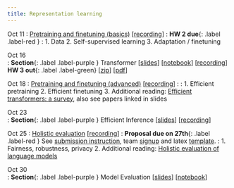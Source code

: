 ```yaml
---
title: Representation learning 
---
```


Oct 11
: [Pretraining and finetuning (basics)](https://nyu-cs2590.github.io/course-material/fall2023/lecture/lec06/main.pdf) [[recording](https://nyu.zoom.us/rec/share/atGYXVQKkvQjxGtCFHcOhgWek32GoaWc5Ucnn-slUBUwgHX90H6yQrje12mIpyKL.2GrTpoeRF12aRJmE)]
  : **HW 2 due**{: .label .label-red }
: 1. Data
  2. Self-supervised learning
  3. Adaptation / finetuning 

Oct 16           
: **Section**{: .label .label-purple } Transformer
  [[slides](https://nyu-cs2590.github.io/course-material/fall2023/section/sec06/sec06.pdf)]
  [[notebook](https://nyu-cs2590.github.io/course-material/fall2023/section/sec06/sec06.ipynb)]
  [[recording](https://nyu.zoom.us/rec/play/PtdsXl0CYwQ-TJYyvl2DsDvi7oNvkrwan-W_5OWPPNtGloXF-6Z8ZLdcGyY33Whg9TXovLHtLMqn1SQU.dqHZZ083AAREzWSq)]
  **HW 3 out**{: .label .label-green} 
  [[zip](https://nyu-cs2590.github.io/fall2023/assignments/hw3.zip)]
  [[pdf](https://nyu-cs2590.github.io/fall2023/assignments/hw3.pdf)]
  


Oct 18 
: [Pretraining and finetuning (advanced)](https://nyu-cs2590.github.io/course-material/fall2023/lecture/lec07/main.pdf) [[recording](https://nyu.zoom.us/rec/share/9NK1lc0oxc0RyqjrhR0Equ8JuFnPbaY-a66-Ll260wS0CdEaEW9AcdjuUnggItFH.AL01FgZ54OGQCUN2)]
  : 
: 1. Efficient pretraining 
  2. Efficient finetuning 
  3. Additional reading: [Efficient transformers: a survey](https://arxiv.org/abs/2009.06732), also see papers linked in slides

Oct 23           
: **Section**{: .label .label-purple } Efficient Inference
  [[slides](https://nyu-cs2590.github.io/course-material/fall2023/section/sec07/sec07.pdf)]
  [[recording](https://nyu.zoom.us/rec/play/5dL-5BHxkz85ogbJ87f57tfhp5Aogh7wVmSFALbPh0vuIUyvo3bXIY_zn4bdC1xJ3c6SNtuan05GuTQS.-zUy4_tIraigH9vQ)]



Oct 25
: [Holistic evaluation](https://nyu-cs2590.github.io/course-material/fall2023/lecture/lec08/main.pdf) [[recording](https://nyu.zoom.us/rec/share/E8wZSHLvAVYDq7MIjZukzbpKRhqcWJoZfNfbpsf6CDByA1a0mzZIyapgS0oqCKkp.rUntPNWhNos_bz8w)]
  : **Proposal due on 27th**{: .label .label-red } See [submission instruction](https://github.com/nyu-cs2590/course-material/blob/gh-pages/fall2023/project/proposal_instruction.md), team [signup](https://forms.gle/CupmzExTrqNetbs8A) and latex [template](https://github.com/nyu-cs2590/course-material/blob/gh-pages/fall2023/project/DS-GA-1011%20proposal%20template.zip).
: 1. Fairness, robustness, privacy
  2. Additional reading: [Holistic evaluation of language models](https://arxiv.org/abs/2211.09110)

Oct 30           
: **Section**{: .label .label-purple } Model Evaluation 
  [[slides](https://nyu-cs2590.github.io/course-material/fall2023/section/sec08/sec08.pdf)]
  [[notebook](https://nyu-cs2590.github.io/course-material/fall2023/section/sec08/sec08.ipynb)]
